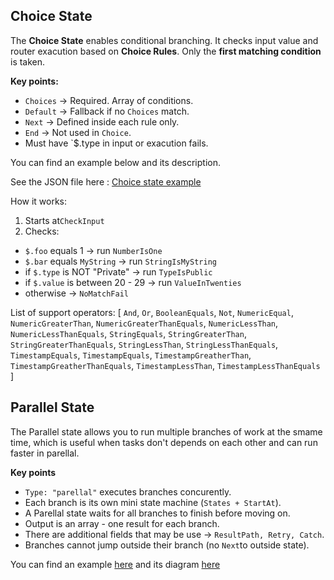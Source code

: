## Choice State

The **Choice State** enables conditional branching. It checks input value and router exacution based on **Choice Rules**. Only the **first matching condition** is taken.

**Key points:**

- `Choices` -> Required. Array of conditions.
- `Default` -> Fallback if no `Choices` match.
- `Next` -> Defined inside each rule only.
- `End` -> Not used in `Choice`.
- Must have `$.type in input or exacution fails.

You can find an example below and its description.

See the JSON file here :  [Choice state example](examples/choice-state-example.json)

How it works:

1. Starts at`CheckInput`
2. Checks:

- `$.foo` equals 1 -> run `NumberIsOne`
- `$.bar` equals `MyString` -> run `StringIsMyString`
- if `$.type` is NOT "Private" -> run `TypeIsPublic`
- if `$.value` is between 20 - 29 -> run  `ValueInTwenties`
- otherwise -> `NoMatchFail`

List of support operators: [ `And`, `Or`, `BooleanEquals`, `Not`, `NumericEqual`, `NumericGreaterThan`, `NumericGreaterThanEquals`, `NumericLessThan`, `NumericLessThanEquals`, `StringEquals`, `StringGreaterThan`, `StringGreaterThanEquals`, `StringLessThan`, `StringLessThanEquals`, `TimestampEquals`, `TimestampEquals`, `TimestampGreatherThan`, `TimestampGreatherThanEquals`, `TimestampLessThan`, `TimestampLessThanEquals` ]

## Parallel State

The Parallel state allows you to run multiple branches of work at the smame time, which is useful when tasks don't depends on each other and can run faster in parellal.

**Key points**

- `Type: "parellal"` executes branches concurently.
- Each branch is its own mini state machine (`States + StartAt`).
- A Parellal state waits for all branches to finish before moving on.
- Output is an array - one result for each branch.
- There are additional fields that may be use -> `ResultPath, Retry, Catch`.
- Branches cannot jump outside their branch (no `Next`to outside state).

You can find an example [here](examples/parallel-state-example.json) and its diagram [here](diagrams/parallel-state.svg)
